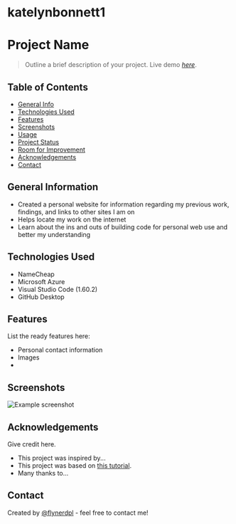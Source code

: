 # katelynbonnett1
# Project Name
> Outline a brief description of your project.
> Live demo [_here_](https://www.example.com). <!-- If you have the project hosted somewhere, include the link here. -->

## Table of Contents
* [General Info](#general-information)
* [Technologies Used](#technologies-used)
* [Features](#features)
* [Screenshots](#screenshots)
* [Usage](#usage)
* [Project Status](#project-status)
* [Room for Improvement](#room-for-improvement)
* [Acknowledgements](#acknowledgements)
* [Contact](#contact)
<!-- * [License](#license) -->


## General Information
- Created a personal website for information regarding my previous work, findings, and links to other sites I am on
- Helps locate my work on the internet 
- Learn about the ins and outs of building code for personal web use and better my understanding 
<!-- You don't have to answer all the questions - just the ones relevant to your project. -->


## Technologies Used
- NameCheap
- Microsoft Azure 
- Visual Studio Code (1.60.2)
- GitHub Desktop 


## Features
List the ready features here:
- Personal contact information 
- Images 
- 


## Screenshots
![Example screenshot](./img/screenshot.png)
<!-- If you have screenshots you'd like to share, include them here. -->



## Acknowledgements
Give credit here.
- This project was inspired by...
- This project was based on [this tutorial](https://www.example.com).
- Many thanks to...


## Contact
Created by [@flynerdpl](https://www.flynerd.pl/) - feel free to contact me!


<!-- Optional -->
<!-- ## License -->
<!-- This project is open source and available under the [... License](). -->

<!-- You don't have to include all sections - just the one's relevant to your project -->
